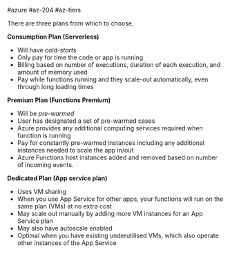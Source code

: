 #azure #az-204 #az-tiers 

There are three plans from which to choose.

**Consumption Plan (Serverless)**
- Will have *cold-starts*
- Only pay for time the code or app is running
- Billing based on number of executions, duration of each execution, and amount of memory used
- Pay while functions running and they scale-out automatically, even through long loading times

**Premium Plan (Functions Premium)**
- Will be *pre-warmed*
- User has designated a set of pre-warmed cases
- Azure provides any additional computing services required when function is running
- Pay for constantly pre-warmed instances including any additional instances needed to scale the app in/out
- Azure Functions host instances added and removed based on number of incoming events.

**Dedicated Plan (App service plan)**
- Uses VM sharing
- When you use App Service for other apps, your functions will run on the same plan (VMs) at no extra cost
- May scale out manually by adding more VM instances for an App Service plan
- May also have autoscale enabled
- Optimal when you have existing underutilised VMs, which also operate other instances of the App Service